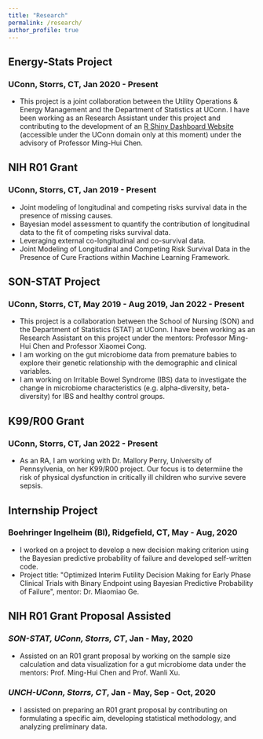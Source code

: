 ```yaml
---
title: "Research"
permalink: /research/
author_profile: true
---
```


## Energy-Stats Project 
### UConn, Storrs, CT, Jan 2020 - Present
- This project is a joint collaboration between the Utility Operations & Energy Management and the Department of Statistics at UConn. I have been working as an Research Assistant under this project and contributing to the development of an [R Shiny Dashboard Website](\href{https://energystats.fo.uconn.edu/}{https://energystats.fo.uconn.edu/}) (accessible under the UConn domain only at this moment) under the advisory of Professor Ming-Hui Chen. 

## NIH R01 Grant
### UConn, Storrs, CT, Jan 2019 - Present
- Joint modeling of longitudinal and competing risks survival data in the presence of missing causes.
- Bayesian model assessment to quantify the contribution of longitudinal data to the fit of competing risks survival data.
- Leveraging external co-longitudinal and co-survival data.
- Joint Modeling of Longitudinal and Competing Risk Survival Data in the Presence of Cure Fractions within Machine Learning Framework.

## SON-STAT Project 
### UConn, Storrs, CT, May 2019 - Aug 2019, Jan 2022 - Present
- This project is a collaboration between the School of Nursing (SON) and the Department of Statistics (STAT) at UConn. I have been working as an Research Assistant on this project under the mentors: Professor Ming-Hui Chen and Professor Xiaomei Cong. 
- I am working on the gut microbiome data from premature babies to explore their genetic relationship with the demographic and clinical variables.
- I am working on Irritable Bowel Syndrome (IBS) data to investigate the change in microbiome characteristics (e.g. alpha-diversity, beta-diversity) for IBS and healthy control groups. 

## K99/R00 Grant
### UConn, Storrs, CT, Jan 2022 - Present
- As an RA, I am working with Dr. Mallory Perry, University of Pennsylvenia, on her K99/R00 project. Our focus is to determiine the risk of physical dysfunction in 
	critically ill children who survive severe sepsis.

## Internship Project 
### Boehringer Ingelheim (BI), Ridgefield, CT, May - Aug, 2020
- I worked on a project to develop a new decision making criterion using the Bayesian predictive probability of failure and developed self-written code. 
- Project title: "Optimized Interim Futility Decision Making for Early Phase Clinical Trials with Binary Endpoint using Bayesian Predictive Probability of Failure", mentor: Dr. Miaomiao Ge.

## NIH R01 Grant Proposal Assisted
### *SON-STAT, UConn, Storrs, CT*, Jan - May, 2020
- Assisted on an R01 grant proposal by working on the sample size calculation and data visualization for a gut microbiome data under the mentors: Prof. Ming-Hui Chen and Prof. Wanli Xu.
### *UNCH-UConn, Storrs, CT*, Jan - May, Sep - Oct, 2020
- I assisted on preparing an R01 grant proposal by contributing on formulating a specific aim, developing statistical methodology, and analyzing preliminary data.
